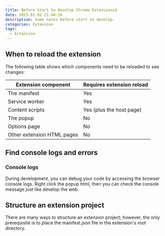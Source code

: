 ```yaml
---
title: Before Start to Develop Chrome Extensionsd
date: 2025-01-02 21:44:24
description: Some notes before start to develop.
categories: Extension
tags:
  - Extension
---
```

## When to reload the extension
The following table shows which components need to be reloaded to see changes:

| Extension component | Requires extension reload |
| -------- | ------- |
| The manifest  | Yes |
| Service worker | Yes |
| Content scripts | Yes (plus the host page) |
| The popup | No |
| Options page | No |
| Other extension HTML pages | No |

## Find console logs and errors
### Console logs

During development, you can debug your code by accessing the browser console logs. 
Right click the popup html, then you can check the console message just like develop the web.

## Structure an extension project
There are many ways to structure an extension project; however, the only prerequisite is to place the manifest.json file in the extension's root directory.


